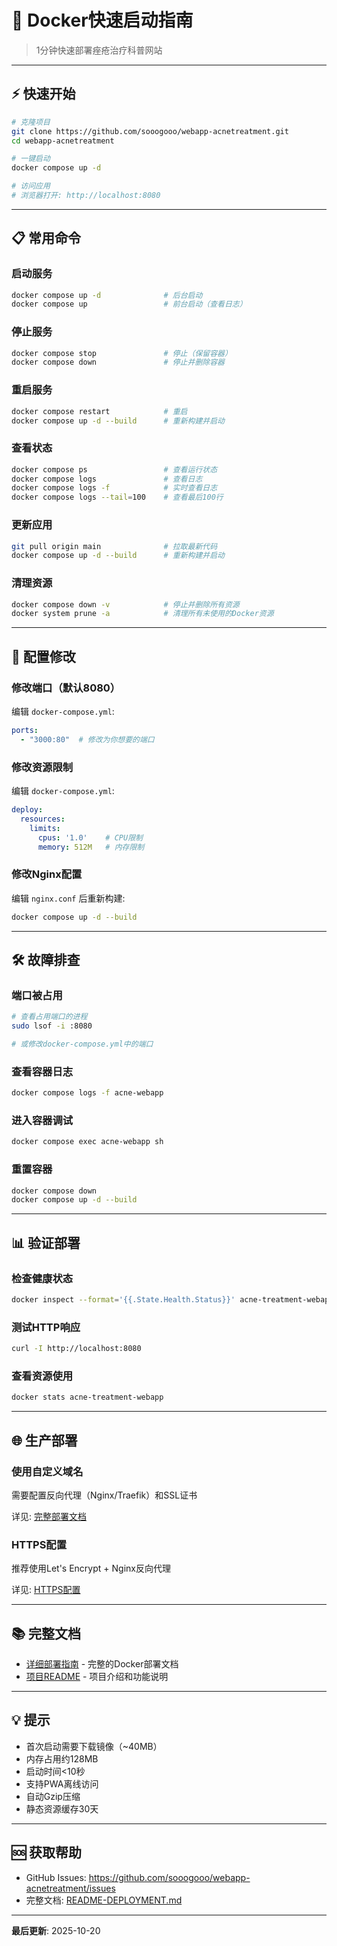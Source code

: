 # 🐳 Docker快速启动指南

> 1分钟快速部署痤疮治疗科普网站

---

## ⚡ 快速开始

```bash
# 克隆项目
git clone https://github.com/sooogooo/webapp-acnetreatment.git
cd webapp-acnetreatment

# 一键启动
docker compose up -d

# 访问应用
# 浏览器打开: http://localhost:8080
```

---

## 📋 常用命令

### 启动服务
```bash
docker compose up -d              # 后台启动
docker compose up                 # 前台启动（查看日志）
```

### 停止服务
```bash
docker compose stop               # 停止（保留容器）
docker compose down               # 停止并删除容器
```

### 重启服务
```bash
docker compose restart            # 重启
docker compose up -d --build      # 重新构建并启动
```

### 查看状态
```bash
docker compose ps                 # 查看运行状态
docker compose logs               # 查看日志
docker compose logs -f            # 实时查看日志
docker compose logs --tail=100    # 查看最后100行
```

### 更新应用
```bash
git pull origin main              # 拉取最新代码
docker compose up -d --build      # 重新构建并启动
```

### 清理资源
```bash
docker compose down -v            # 停止并删除所有资源
docker system prune -a            # 清理所有未使用的Docker资源
```

---

## 🔧 配置修改

### 修改端口（默认8080）

编辑 `docker-compose.yml`:
```yaml
ports:
  - "3000:80"  # 修改为你想要的端口
```

### 修改资源限制

编辑 `docker-compose.yml`:
```yaml
deploy:
  resources:
    limits:
      cpus: '1.0'    # CPU限制
      memory: 512M   # 内存限制
```

### 修改Nginx配置

编辑 `nginx.conf` 后重新构建:
```bash
docker compose up -d --build
```

---

## 🛠️ 故障排查

### 端口被占用
```bash
# 查看占用端口的进程
sudo lsof -i :8080

# 或修改docker-compose.yml中的端口
```

### 查看容器日志
```bash
docker compose logs -f acne-webapp
```

### 进入容器调试
```bash
docker compose exec acne-webapp sh
```

### 重置容器
```bash
docker compose down
docker compose up -d --build
```

---

## 📊 验证部署

### 检查健康状态
```bash
docker inspect --format='{{.State.Health.Status}}' acne-treatment-webapp
```

### 测试HTTP响应
```bash
curl -I http://localhost:8080
```

### 查看资源使用
```bash
docker stats acne-treatment-webapp
```

---

## 🌐 生产部署

### 使用自定义域名
需要配置反向代理（Nginx/Traefik）和SSL证书

详见: [完整部署文档](./README-DEPLOYMENT.md#生产环境部署)

### HTTPS配置
推荐使用Let's Encrypt + Nginx反向代理

详见: [HTTPS配置](./README-DEPLOYMENT.md#使用https-推荐使用反向代理)

---

## 📚 完整文档

- [详细部署指南](./README-DEPLOYMENT.md) - 完整的Docker部署文档
- [项目README](./README.md) - 项目介绍和功能说明

---

## 💡 提示

- 首次启动需要下载镜像（~40MB）
- 内存占用约128MB
- 启动时间<10秒
- 支持PWA离线访问
- 自动Gzip压缩
- 静态资源缓存30天

---

## 🆘 获取帮助

- GitHub Issues: https://github.com/sooogooo/webapp-acnetreatment/issues
- 完整文档: [README-DEPLOYMENT.md](./README-DEPLOYMENT.md)

---

**最后更新**: 2025-10-20
